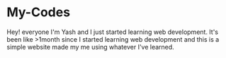 # My-Codes
Hey! everyone I'm Yash and I just started learning web development. It's been like >1month since I started learning web development and this is a simple website made my me using whatever I've learned.
